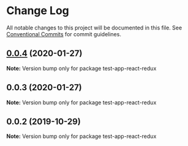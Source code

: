 # Change Log

All notable changes to this project will be documented in this file.
See [Conventional Commits](https://conventionalcommits.org) for commit guidelines.

## [0.0.4](https://github.com/UMAprotocol/drizzle-monorepo/compare/test-app-react-redux@0.0.3...test-app-react-redux@0.0.4) (2020-01-27)

**Note:** Version bump only for package test-app-react-redux





## 0.0.3 (2020-01-27)

**Note:** Version bump only for package test-app-react-redux





## 0.0.2 (2019-10-29)

**Note:** Version bump only for package test-app-react-redux
